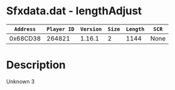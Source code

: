 # Sfxdata.dat - lengthAdjust

| `Address` | `Player ID` | `Version` | `Size` | `Length` | `SCR` |
| ---------- | ----------- | --------- | ------ | -------- | ---- |
| 0x68CD38 | 264821 | 1.16.1 | 2 | 1144 | None |

# Description

Unknown 3